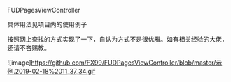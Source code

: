 FUDPagesViewController

具体用法见项目内的使用例子

按照网上查找的方式实现了一下，自认为方式不是很优雅。如有相关经验的大佬，还请不吝赐教。

![image]https://github.com/FX99/FUDPagesViewController/blob/master/示例.2019-02-18%2011_37_34.gif
